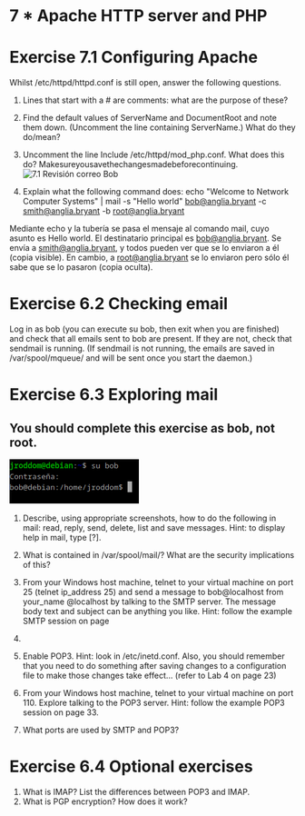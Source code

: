 # 7 * Apache HTTP server and PHP

# Exercise 7.1 Configuring Apache
Whilst /etc/httpd/httpd.conf is still open, answer the following questions.
1. Lines that start with a # are comments: what are the purpose of these?
2. Find the default values of ServerName and DocumentRoot and note them down. (Uncomment the line
containing ServerName.) What do they do/mean?
3. Uncomment the line Include /etc/httpd/mod_php.conf. What does this do?
Makesureyousavethechangesmadebeforecontinuing.
![7.1 Revisión correo Bob](https://github.com/jroddom0103/DESPLIEGUE/blob/master/Slackware/06_email/Capturas/6.2RevisionCorreo.png)

2. Explain what the following command does:
echo "Welcome to Network Computer Systems" | mail -s "Hello world"
bob@anglia.bryant -c smith@anglia.bryant -b root@anglia.bryant

Mediante echo y la tubería se pasa el mensaje al comando mail, cuyo asunto es Hello world. El destinatario principal es bob@anglia.bryant. Se envía a smith@anglia.bryant, y todos pueden ver que se lo enviaron a él (copia visible). En cambio, a root@anglia.bryant se lo enviaron pero sólo él sabe que se lo pasaron (copia oculta).

# Exercise 6.2 Checking email
Log in as bob (you can execute su bob, then exit when you are finished) and check that all emails sent to bob
are present. If they are not, check that sendmail is running. (If sendmail is not running, the emails are saved in /var/spool/mqueue/ and will be sent once you start the daemon.)


# Exercise 6.3 Exploring mail
## You should complete this exercise as bob, not root.
![6.3.0 Uso de bob y no root](https://github.com/jroddom0103/DESPLIEGUE/blob/master/Slackware/06_email/Capturas/6.3.0CambioBob.png)
1. Describe, using appropriate screenshots, how to do the following in mail: read, reply, send, delete, list and
save messages. Hint: to display help in mail, type [?].

2. What is contained in /var/spool/mail/? What are the security implications of this?
3. From your Windows host machine, telnet to your virtual machine on port 25 (telnet ip_address 25)
and send a message to bob@localhost from your_name @localhost by talking to the SMTP server. The
message body text and subject can be anything you like. Hint: follow the example SMTP session on page
33.
4. Enable POP3. Hint: look in /etc/inetd.conf. Also, you should remember that you need to do something
after saving changes to a configuration file to make those changes take effect... (refer to Lab 4 on page 23)
5. From your Windows host machine, telnet to your virtual machine on port 110. Explore talking to the
POP3 server. Hint: follow the example POP3 session on page 33.
6. What ports are used by SMTP and POP3?

# Exercise 6.4 Optional exercises
1. What is IMAP? List the differences between POP3 and IMAP.
2. What is PGP encryption? How does it work?